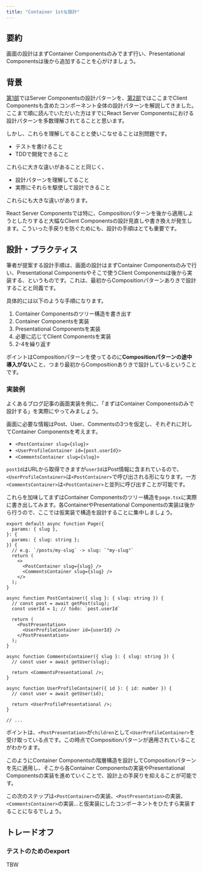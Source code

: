 ```yaml
---
title: "Container 1stな設計"
---
```


## 要約

画面の設計はまずContainer Componentsのみでまず行い、Presentational Componentsは後から追加することを心がけましょう。

## 背景

[第1部](part_1)ではServer Componentsの設計パターンを、[第2部](part_2)ではここまでClient Componentsも含めたコンポーネント全体の設計パターンを解説してきました。ここまで順に読んでいただいた方はすでにReact Server Componentsにおける設計パターンを多数理解されてることと思います。

しかし、これらを理解してることと使いこなせることは別問題です。

- テストを書けること
- TDDで開発できること

これらに大きな違いがあることと同じく、

- 設計パターンを理解してること
- 実際にそれらを駆使して設計できること

これらにも大きな違いがあります。

React Server Componentsでは特に、Compositionパターンを後から適用しようとしたりすると大幅なClient Componentsの設計見直しや書き換えが発生します。こういった手戻りを防ぐためにも、設計の手順はとても重要です。

## 設計・プラクティス

筆者が提案する設計手順は、画面の設計はまずContainer Componentsのみで行い、Presentational Componentsやそこで使うClient Componentsは後から実装する、というものです。これは、最初からCompositionパターンありきで設計することと同義です。

具体的には以下のような手順になります。

1. Container Componentsのツリー構造を書き出す
2. Container Componentsを実装
3. Presentational Componentsを実装
4. 必要に応じてClient Componentsを実装
5. 2-4を繰り返す

ポイントはCompositionパターンを使ってるのに**Compositionパターンの途中導入がない**こと、つまり最初からCompositionありきで設計しているということです。

### 実装例

よくあるブログ記事の画面実装を例に、「まずはContainer Componentsのみで設計する」を実際にやってみましょう。

画面に必要な情報はPost、User、Commentsの3つを仮定し、それぞれに対してContainer Componentsを考えます。

- `<PostContainer slug={slug}>`
- `<UserProfileContainer id={post.userId}>`
- `<CommentsContainer slug={slug}>`

`postId`はURLから取得できますが`userId`はPost情報に含まれているので、`<UserProfileContainer>`は`<PostContainer>`で呼び出される形になります。一方`<CommentsContainer>`は`<PostContainer>`と並列に呼び出すことが可能です。

これらを加味してまずはContainer Componentsのツリー構造を`page.tsx`に実際に書き出してみます。各ContainerやPresentational Componentsの実装は後から行うので、ここでは仮実装で構造を設計することに集中しましょう。

```tsx
export default async function Page({
  params: { slug },
}: {
  params: { slug: string };
}) {
  // e.g. `/posts/my-slug` -> slug: `"my-slug"`
  return (
    <>
      <PostContainer slug={slug} />
      <CommentsContainer slug={slug} />
    </>
  );
}

async function PostContainer({ slug }: { slug: string }) {
  // const post = await getPost(slug);
  const userId = 1; // todo: `post.userId`

  return (
    <PostPresentation>
      <UserProfileContainer id={userId} />
    </PostPresentation>
  );
}

async function CommentsContainer({ slug }: { slug: string }) {
  // const user = await getUser(slug);

  return <CommentsPresentational />;
}

async function UserProfileContainer({ id }: { id: number }) {
  // const user = await getUser(id);

  return <UserProfilePresentational />;
}

// ...
```

ポイントは、`<PostPresentation>`が`children`として`<UserProfileContainer>`を受け取っている点です。この時点でCompositionパターンが適用されていることがわかります。

このようにContainer Componentsの階層構造を設計してCompositionパターンを先に適用し、そこから各Container Componentsの実装やPresentational Componentsの実装を進めていくことで、設計上の手戻りを抑えることが可能です。

この次のステップは`<PostContainer>`の実装、`<PostPresentation>`の実装、`<CommentsContainer>`の実装...と仮実装にしたコンポーネントをひたすら実装することになるでしょう。

## トレードオフ

### テストのためのexport

TBW
